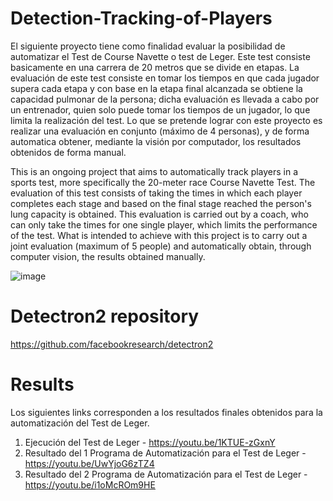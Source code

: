 # Detection-Tracking-of-Players
El siguiente proyecto tiene como finalidad evaluar la posibilidad de automatizar el Test de Course Navette o test de Leger. Este test consiste basicamente en una carrera de 20 metros que se divide en etapas. La evaluación de este test consiste en tomar los tiempos en que cada jugador supera cada etapa y con base  en la etapa final alcanzada se obtiene la capacidad pulmonar de la persona; dicha evaluación es llevada a cabo por un entrenador, quien solo puede tomar los tiempos de un jugador, lo que limita la realización del test. Lo que se pretende lograr con este proyecto es realizar una evaluación en conjunto (máximo de 4 personas), y de forma automatica obtener, mediante la visión por computador, los resultados obtenidos de forma manual. 

This is an ongoing project that aims to automatically track players in a sports test, more specifically the 20-meter race Course Navette Test. The evaluation of this test consists of taking the times in which each player completes each stage and based on the final stage reached the person's lung capacity is obtained. This evaluation is carried out by a coach, who can only take the times for one single player, which limits the performance of the test. What is intended to achieve with this project is to carry out a joint evaluation (maximum of 5 people) and automatically obtain, through computer vision, the results obtained manually. 

![image](https://user-images.githubusercontent.com/50669208/110254367-e889dd00-7f5c-11eb-9756-8e2f625c4248.png)

# Detectron2 repository
https://github.com/facebookresearch/detectron2

# Results 
Los siguientes links corresponden a los resultados finales obtenidos para la automatización del Test de Leger.

1.  Ejecución del Test de Leger - https://youtu.be/1KTUE-zGxnY
2.  Resultado del 1 Programa de Automatización para el Test de Leger - https://youtu.be/UwYjoG6zTZ4
3.  Resultado del 2 Programa de Automatización para el Test de Leger - https://youtu.be/i1oMcROm9HE
